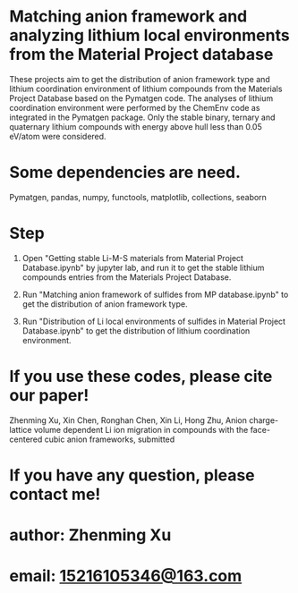 # Matching anion framework and analyzing lithium local environments from the Material Project database

These projects aim to get the distribution of anion framework type and lithium coordination environment of lithium compounds from the Materials Project Database based on the Pymatgen code. The analyses of lithium coordination environment were performed by the ChemEnv code as integrated in the Pymatgen package. Only the stable binary, ternary and quaternary lithium compounds with energy above hull less than 0.05 eV/atom were considered. 


# Some dependencies are need.
Pymatgen, pandas, numpy, functools, matplotlib, collections, seaborn


# Step
1. Open "Getting stable Li-M-S materials from Material Project Database.ipynb" by jupyter lab, and run it to get the stable lithium compounds entries from the Materials Project Database.

2. Run "Matching anion framework of sulfides from MP database.ipynb" to get the distribution of anion framework type.

3. Run "Distribution of Li local environments of sulfides in Material Project Database.ipynb" to get the distribution of lithium coordination environment.


# If you use these codes, please cite our paper!
Zhenming Xu, Xin Chen, Ronghan Chen, Xin Li, Hong Zhu, Anion charge-lattice volume dependent Li ion migration in compounds with the face-centered cubic anion frameworks, submitted


# If you have any question, please contact me!

# author: Zhenming Xu
# email: 15216105346@163.com
